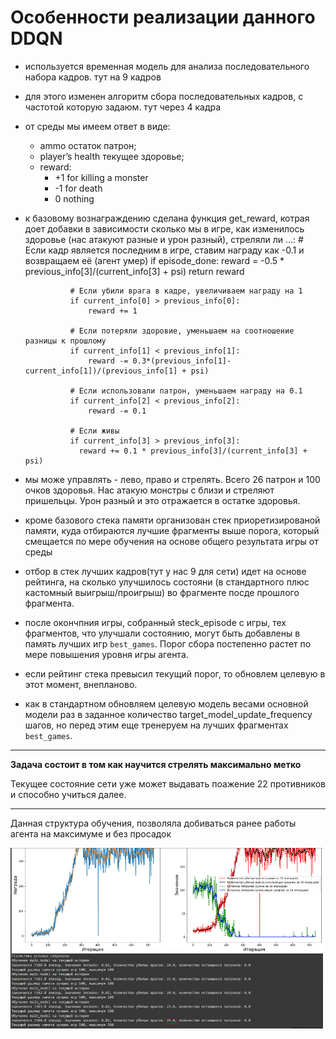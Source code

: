 # Особенности реализации данного DDQN

- используется временная модель для анализа последовательного набора кадров. тут на 9 кадров
- для этого изменен алгоритм сбора последовательных кадров, с частотой которую задаюм. тут через 4 кадра
- от среды мы имеем ответ в виде:
    *   ammo остаток патрон;
    *   player’s health текущее здоровье;
    *   reward:
        *  +1 for killing a monster
        *  -1 for death
        *  0 nothing

- к базовому вознаграждению сделана функция get_reward, котрая доет добавки в зависимости сколько мы в игре, как изменилось здоровье (нас атакуют разные и урон разный), стреляли ли ...:
                # Если кадр является последним в игре, ставим награду как -0.1 и возвращаем её (агент умер)
                if episode_done:
                    reward = -0.5 * previous_info[3]/(current_info[3] + psi)
                    return reward

                # Если убили врага в кадре, увеличиваем награду на 1
                if current_info[0] > previous_info[0]:
                    reward += 1

                # Если потеряли здоровие, уменьшаем на соотношение разницы к прошлому
                if current_info[1] < previous_info[1]:
                    reward -= 0.3*(previous_info[1]-current_info[1])/(previous_info[1] + psi)

                # Если использовали патрон, уменьшаем награду на 0.1
                if current_info[2] < previous_info[2]:
                    reward -= 0.1

                # Если живы
                if current_info[3] > previous_info[3]:
                  reward += 0.1 * previous_info[3]/(current_info[3] + psi)

- мы може управлять - лево, право и стрелять. Всего 26 патрон и 100 очков здоровья. Нас атакую монстры с близи и стреляют пришельцы. Урон разный и это отражается в остатке здоровья.

- кроме базового стека памяти организован стек приоретизированой памяти, куда отбираются лучшие фрагменты выше порога, который смещается по мере обучения на основе общего результата игры от среды

- отбор в стек лучших кадров(тут у нас 9 для сети) идет на основе рейтинга, на сколько улучшилось состояни (в стандартного плюс кастомный выигрыш/проигрыш) во фрагменте посде прошлого фрагмента.

- после окончпния игры, собранный steck_episode с игры, тех фрагментов, что улучшали состоянию, могут быть добавлены в память лучших игр `best_games`. Порог сбора постепенно растет по мере повышения уровня игры агента.

- если рейтинг стека превысил текущий порог, то обновлем целевую в этот момент, внепланово.

- как в стандартном обновляем целевую модель весами основной модели раз в заданное количество target_model_update_frequency шагов, но перед этим еще тренеруем на лучших фрагментах `best_games`.

________________________________
**Задача состоит в том как научится стрелять максимально метко**

Текущее состояние сети уже может выдавать поажение 22 противников и способно учиться далее.
    
________________________________
Данная структура обучения, позволяла добиваться ранее работы агента на максимуме и без просадок

<img src='images/result.png' width='500'>
